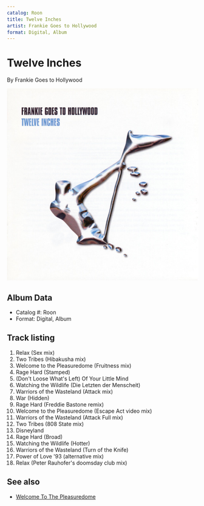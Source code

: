 ```yaml
---
catalog: Roon
title: Twelve Inches
artist: Frankie Goes to Hollywood
format: Digital, Album
---
```


# Twelve Inches

By Frankie Goes to Hollywood

![](../../assets/albumcovers/Frankie_Goes_to_Hollywood-Twelve_Inches.png)

## Album Data

- Catalog #: Roon
- Format: Digital, Album


## Track listing


1. Relax (Sex mix)
2. Two Tribes (Hibakusha mix)
3. Welcome to the Pleasuredome (Fruitness mix)
4. Rage Hard (Stamped)
5. (Don't Loose What's Left) Of Your Little Mind
6. Watching the Wildlife (Die Letzten der Menscheit)
7. Warriors of the Wasteland (Attack mix)
8. War (Hidden)
9. Rage Hard (Freddie Bastone remix)
10. Welcome to the Pleasuredome (Escape Act video mix)
11. Warriors of the Wasteland (Attack Full mix)
12. Two Tribes (808 State mix)
13. Disneyland
14. Rage Hard (Broad)
15. Watching the Wildlife (Hotter)
16. Warriors of the Wasteland (Turn of the Knife)
17. Power of Love '93 (alternative mix)
18. Relax (Peter Rauhofer's doomsday club mix)


## See also

- [Welcome To The Pleasuredome](Welcome_To_The_Pleasuredome.md)
